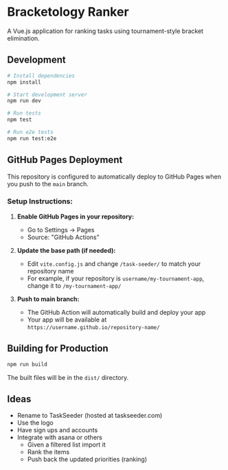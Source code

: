 # Bracketology Ranker

A Vue.js application for ranking tasks using tournament-style bracket elimination.

## Development

```bash
# Install dependencies
npm install

# Start development server
npm run dev

# Run tests
npm test

# Run e2e tests
npm run test:e2e
```

## GitHub Pages Deployment

This repository is configured to automatically deploy to GitHub Pages when you push to the `main` branch.

### Setup Instructions:

1. **Enable GitHub Pages in your repository:**
   - Go to Settings → Pages
   - Source: "GitHub Actions"

2. **Update the base path (if needed):**
   - Edit `vite.config.js` and change `/task-seeder/` to match your repository name
   - For example, if your repository is `username/my-tournament-app`, change it to `/my-tournament-app/`

3. **Push to main branch:**
   - The GitHub Action will automatically build and deploy your app
   - Your app will be available at `https://username.github.io/repository-name/`

## Building for Production

```bash
npm run build
```

The built files will be in the `dist/` directory.

## Ideas

* Rename to TaskSeeder (hosted at taskseeder.com)
* Use the logo
* Have sign ups and accounts
* Integrate with asana or others
  * Given a filtered list import it
  * Rank the items
  * Push back the updated priorities (ranking)

